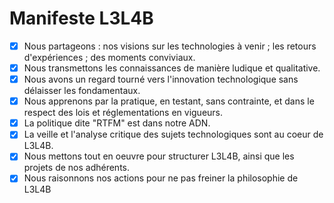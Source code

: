 # Manifeste L3L4B

- [x] Nous partageons : nos visions sur les technologies à venir ; les retours d'expériences ; des moments conviviaux.
- [x] Nous transmettons les connaissances de manière ludique et qualitative.
- [x] Nous avons un regard tourné vers l'innovation technologique sans délaisser les fondamentaux.
- [x] Nous apprenons par la pratique, en testant, sans contrainte, et dans le respect des lois et réglementations en vigueurs.
- [x] La politique dite "RTFM" est dans notre ADN.
- [x] La veille et l'analyse critique des sujets technologiques sont au coeur de L3L4B.
- [x] Nous mettons tout en oeuvre pour structurer L3L4B, ainsi que les projets de nos adhérents.
- [x] Nous raisonnons nos actions pour ne pas freiner la philosophie de L3L4B